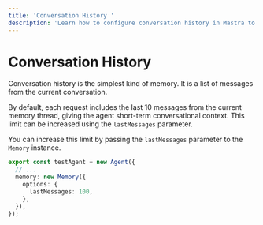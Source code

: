 ```yaml
---
title: 'Conversation History '
description: 'Learn how to configure conversation history in Mastra to store recent messages from the current conversation.'
---
```


# Conversation History

Conversation history is the simplest kind of memory. It is a list of messages from the current conversation.

By default, each request includes the last 10 messages from the current memory thread, giving the agent short-term conversational context. This limit can be increased using the `lastMessages` parameter.

You can increase this limit by passing the `lastMessages` parameter to the `Memory` instance.

```typescript {3-7} showLineNumbers
export const testAgent = new Agent({
  // ...
  memory: new Memory({
    options: {
      lastMessages: 100,
    },
  }),
});
```
